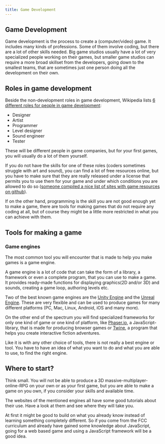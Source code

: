 ```yaml
---
title: Game Development
---
```


## Game Development

Game development is the process to create a (computer/video) game. It includes many kinds of professions. Some of them involve coding, but there are a lot of other skills needed. Big game studios usually have a lot of very specialized people working on their games, but smaller game studios can require a more broad skillset from the developers, going down to the smallest teams, that are sometimes just one person doing all the development on their own.

## Roles in game development

Beside the non-development roles in game development, Wikipedia lists [6 different roles for people in game development](https://en.wikipedia.org/wiki/Video_game_development#Development_team):

* Designer
* Artist
* Programmer
* Level designer
* Sound engineer
* Tester

These will be different people in game companies, but for your first games, you will usually do a lot of them yourself.

If you do not have the skills for one of these roles (coders sometimes struggle with art and sound), you can find a lot of free resources online, but you have to make sure that they are really released under a license that permits you to use them for your game and under which conditions you are allowed to do so ([someone compiled a nice list of sites with game resources on github](https://gist.github.com/EndangeredMassa/6b177f36b08a5b0798cf)).

If on the other hand, programming is the skill you are not good enough yet to make a game, there are tools for making games that do not require any coding at all, but of course they might be a little more restricted in what you can achieve with them.

## Tools for making a game

### Game engines

The most common tool you will encounter that is made to help you make games is a game engine.

A game engine is a lot of code that can take the form of a library, a framework or even a complete program, that you can use to make a game. It provides ready-made functions for displaying graphics(2D and/or 3D) and sounds, creating a game loop, authoring levels etc.

Two of the best known game engines are the [Unity Engine](https://guide.freecodecamp.org/game-development/unity/) and the [Unreal Engine](https://guide.freecodecamp.org/game-development/unreal-engine/). These are very flexible and can be used to produce games for many different platforms (PC, Mac, Linux, Android, iOS and many more).

On the other end of the spectrum you will find specialized frameworks for only one kind of game or one kind of platform, like [Phaser.io](https://phaser.io/), a JavaScript-library, that is made for producing browser games or [Twine](http://twinery.org/), a program that helps you create interactive fiction adventures.

Like it is with any other choice of tools, there is not really a best engine or tool. You have to have an idea of what you want to do and what you are able to use, to find the right engine.

## Where to start?

Think small. You will not be able to produce a 3D massive-multiplayer-online-RPG on your own or as your first game, but you are able to make a game on you own, if you consider your skills and available time.

The websites of the mentioned engines all have some good tutorials about their use. Have a look at them and see where they will take you.

At first it might be good to build on what you already know instead of learning something completely different. So if you come from the FCC curriculum and already have gained some knowledge about JavaScript, going for a web based game and using a JavaScript framework will be a good idea. 



